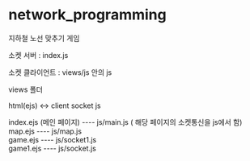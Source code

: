 # network_programming
지하철 노선 맞추기 게임

소켓 서버 : index.js

소켓 클라이언트 : views/js 안의 js

views 폴더

html(ejs) <-> client socket js

index.ejs (메인 페이지)  ---- js/main.js  ( 해당 페이지의 소켓통신을 js에서 함) <br/>
map.ejs ---- js/map.js <br/>
game.ejs ---- js/socket1.js <br/>
game1.ejs ---- js/socket.js <br/>
